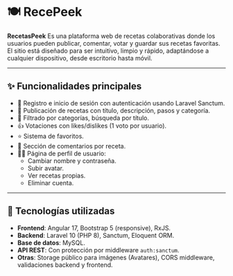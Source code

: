 # 🍽️ RecePeek

**RecetasPeek** 
Es una plataforma web de recetas colaborativas donde los usuarios pueden publicar, comentar, 
votar y guardar sus recetas favoritas. El sitio está diseñado para ser intuitivo, 
limpio y rápido, adaptándose a cualquier dispositivo, desde escritorio hasta móvil.

---

## ✨ Funcionalidades principales

- 👤 Registro e inicio de sesión con autenticación usando Laravel Sanctum.
- 📄 Publicación de recetas con título, descripción, pasos y categoría.
- 📂 Filtrado por categorías, búsqueda por título.
- 👍 Votaciones con likes/dislikes (1 voto por usuario).
- ⭐ Sistema de favoritos.
- 💬 Sección de comentarios por receta.
- 👨‍🍳 Página de perfil de usuario:
  - Cambiar nombre y contraseña.
  - Subir avatar.
  - Ver recetas propias.
  - Eliminar cuenta.

---

## 🧰 Tecnologías utilizadas

- **Frontend**: Angular 17, Bootstrap 5 (responsive), RxJS.
- **Backend**: Laravel 10 (PHP 8), Sanctum, Eloquent ORM.
- **Base de datos**: MySQL.
- **API REST**: Con protección por middleware `auth:sanctum`.
- **Otras**: Storage público para imágenes (Avatares), CORS middleware, validaciones backend y frontend.

